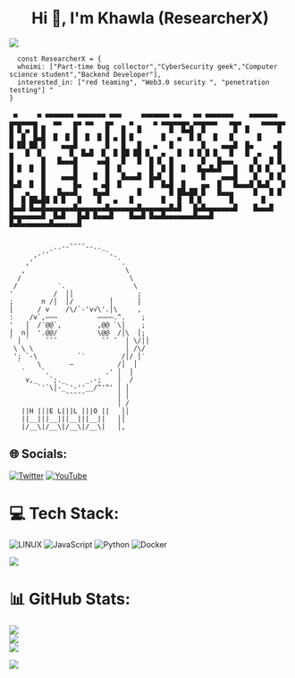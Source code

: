 <h1 align="center">Hi 💫, I'm Khawla (ResearcherX)</h1>
<img src="[https://github.com/cybersoldiervx/cybersoldiervx/assets/139021578/126efc26-8a3c-4f41-bfef-d5492b09b6e6](https://github.com/khawla-abdulsattar/khawla-abdulsattar/assets/139021578/db5c11df-a11e-48b3-b334-2f703f219b72)">

```
  const ResearcherX = {
  whoimi: ["Part-time bug collector","CyberSecurity geek","Computer science student","Backend Developer"],
  interested_in: ["red teaming", "Web3.0 security ", "penetration testing"] "
}                                                                   

 ▄     ▄ ▄▄▄▄▄▄▄ ▄▄▄▄▄▄▄ ▄▄▄     ▄▄▄▄▄▄▄ ▄▄   ▄▄ ▄▄▄▄▄▄▄    ▄▄▄▄▄▄▄ ▄▄▄▄▄▄▄    ▄▄   ▄▄ ▄▄   ▄▄    ▄     ▄ ▄▄▄▄▄▄▄ ▄▄▄▄▄▄   ▄▄▄     ▄▄▄▄▄▄  
█ █ ▄ █ █       █       █   █   █       █  █▄█  █       █  █       █       █  █  █▄█  █  █ █  █  █ █ ▄ █ █       █   ▄  █ █   █   █      █ 
█ ██ ██ █    ▄▄▄█       █   █   █   ▄   █       █    ▄▄▄█  █▄     ▄█   ▄   █  █       █  █▄█  █  █ ██ ██ █   ▄   █  █ █ █ █   █   █  ▄    █
█       █   █▄▄▄█     ▄▄█   █   █  █ █  █       █   █▄▄▄     █   █ █  █ █  █  █       █       █  █       █  █ █  █   █▄▄█▄█   █   █ █ █   █
█       █    ▄▄▄█    █  █   █▄▄▄█  █▄█  █       █    ▄▄▄█    █   █ █  █▄█  █  █       █▄     ▄█  █       █  █▄█  █    ▄▄  █   █▄▄▄█ █▄█   █
█   ▄   █   █▄▄▄█    █▄▄█       █       █ ██▄██ █   █▄▄▄     █   █ █       █  █ ██▄██ █ █   █    █   ▄   █       █   █  █ █       █       █
█▄▄█ █▄▄█▄▄▄▄▄▄▄█▄▄▄▄▄▄▄█▄▄▄▄▄▄▄█▄▄▄▄▄▄▄█▄█   █▄█▄▄▄▄▄▄▄█    █▄▄▄█ █▄▄▄▄▄▄▄█  █▄█   █▄█ █▄▄▄█    █▄▄█ █▄▄█▄▄▄▄▄▄▄█▄▄▄█  █▄█▄▄▄▄▄▄▄█▄▄▄▄▄▄█ 


          _..--¯¯¯¯--.._
      ,-''              `-.
    ,'                     `.                       
   ,                         \
  /                           \
 /          ′.                 \
'          /  ││                ;
;       n /│  │/         │      │
│      / v    /\/`-'v√\'.│\     ,
:    /v`,———          ————.^.    ;
'   │  /′@@`,         ,@@ `\│    ;
│  n│  '.@@/          \@@  /│\  │;                             
` │ `    ¯¯¯           ¯¯ ¯  │ \/││
 \ \ \                       │ /\/
 '; `-\          `′         /│/ │′
  `    \       —           /│  │
   `    `.              .' │  │
    v,_   `;._     _.-;    │  /
       `'`\│-_`'-''__/^'^' │ │        
              ¯¯¯¯¯        │ │
                           │ /
   ||H |||E L|||L |||O ||   ││
   ||__|||__|||__|||__||   ││
   |/__\|/__\|/__\|/__\|   │,

```
## 🌐 Socials:
[![Twitter](https://img.shields.io/badge/Twitter-%231DA1F2.svg?logo=Twitter&logoColor=white)](https://twitter.com/@cybersoldiervx) [![YouTube](https://img.shields.io/badge/YouTube-%23FF0000.svg?logo=YouTube&logoColor=white)](https://youtube.com/@cybersoldiervx) 

# 💻 Tech Stack:
![LINUX](https://img.shields.io/badge/Linux-FCC624?style=for-the-badge&logo=linux&logoColor=black) ![JavaScript](https://img.shields.io/badge/javascript-%23323330.svg?style=for-the-badge&logo=javascript&logoColor=%23F7DF1E) ![Python](https://img.shields.io/badge/python-3670A0?style=for-the-badge&logo=python&logoColor=ffdd54) ![Docker](https://img.shields.io/badge/docker-%230db7ed.svg?style=for-the-badge&logo=docker&logoColor=white)

<img src="https://github.com/cybersoldiervx/cybersoldiervx/assets/139021578/2f2bb4dc-7d6d-40a2-b742-6c4e19b061bd">


# 📊 GitHub Stats:
![](https://github-readme-stats.vercel.app/api?username=cybersoldiervx&theme=gotham&hide_border=false&include_all_commits=false&count_private=false)<br/>
![](https://github-readme-streak-stats.herokuapp.com/?user=cybersoldiervx&theme=gotham&hide_border=false)<br/>
![](https://github-readme-stats.vercel.app/api/top-langs/?username=cybersoldiervx&theme=gotham&hide_border=false&include_all_commits=false&count_private=false&layout=compact)

<!-- Proudly created with GPRM ( https://gprm.itsvg.in ) -->
<img src="https://github.com/cybersoldiervx/cybersoldiervx/assets/139021578/bde4f327-5143-41ef-bbd1-f1a27f74e512">


